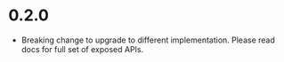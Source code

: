 # 0.2.0
* Breaking change to upgrade to different implementation. Please read docs for full set of exposed APIs.
